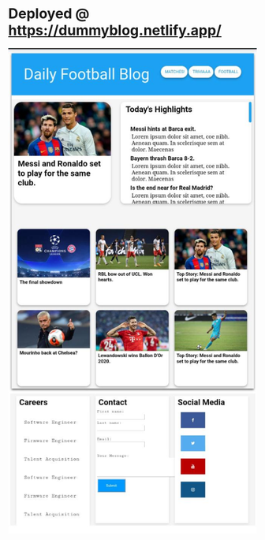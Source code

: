 
# Deployed @ https://dummyblog.netlify.app/

![img](https://raw.githubusercontent.com/ritzacco/AU-July-2020-Batch2/master/HTML%20CSS%20-%20Afternoon/IMG-20200821-WA0000.jpg)
